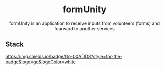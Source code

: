 <h1 align='center'>
  formUnity
</h1>
<p align='center'> 
  formUnity is an application to receive inputs from volunteers (forms) and foarward to another services
</p>

## Stack
https://img.shields.io/badge/Go-00ADD8?style=for-the-badge&logo=go&logoColor=white
